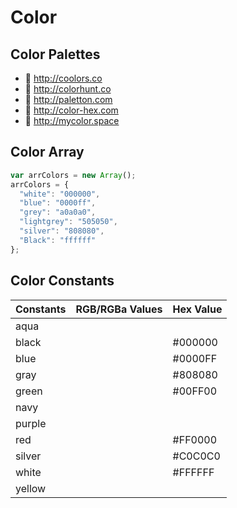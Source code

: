 # Color

## Color Palettes
* 🎨 http://coolors.co
* 🎨 http://colorhunt.co
* 🎨 http://paletton.com
* 🎨 http://color-hex.com
* 🎨 http://mycolor.space
## Color Array
```javascript
var arrColors = new Array();
arrColors = {
  "white": "000000",
  "blue": "0000ff",
  "grey": "a0a0a0",
  "lightgrey": "505050",
  "silver": "808080",
  "Black": "ffffff"
};
```

## Color Constants
|Constants|RGB/RGBa Values|Hex Value|
| --- | --- | --- |   
| aqua|||color |
| black||#000000|color |
| blue||#0000FF|color |
| gray||#808080|color |
| green||#00FF00|color |
| navy|||color |
| purple|||color |
| red||#FF0000|color |
| silver||#C0C0C0|color |
| white||#FFFFFF|color |
| yellow|||color |


